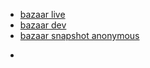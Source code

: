 * [bazaar live](http://bazaar.akikieng.com)
* [bazaar dev](http://bazaar.akikieng.com:8888)
* [bazaar snapshot anonymous](http://bazaar-snapshot-anonymous.s3-website-us-east-1.amazonaws.com/index.html)
* ~~~bazaar snapshot authenticated~~~
